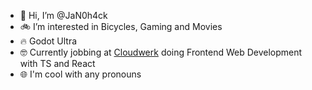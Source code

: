- 👋 Hi, I’m @JaN0h4ck
- 🚲 I’m interested in Bicycles, Gaming and Movies
- 🔥 Godot Ultra
- 🤓 Currently jobbing at [Cloudwerk](https://github.com/Cloudwerk) doing Frontend Web Development with TS and React
- 🌐 I'm cool with any pronouns

<!---
JaN0h4ck/JaN0h4ck is a ✨ special ✨ repository because its `README.md` (this file) appears on your GitHub profile.
You can click the Preview link to take a look at your changes.
--->
